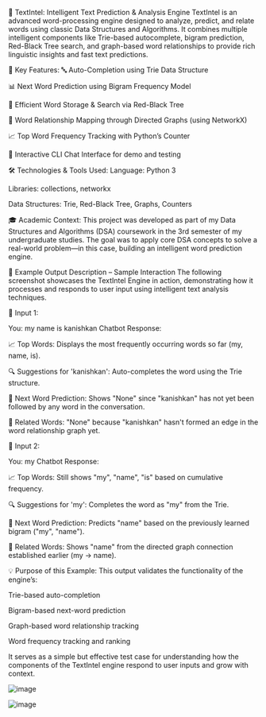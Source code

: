 🧠 TextIntel: Intelligent Text Prediction & Analysis Engine
TextIntel is an advanced word-processing engine designed to analyze, predict, and relate words using classic Data Structures and Algorithms. It combines multiple intelligent components like Trie-based autocomplete, bigram prediction, Red-Black Tree search, and graph-based word relationships to provide rich linguistic insights and fast text predictions.

📌 Key Features:
🔤 Auto-Completion using Trie Data Structure

📊 Next Word Prediction using Bigram Frequency Model

🌳 Efficient Word Storage & Search via Red-Black Tree

🔗 Word Relationship Mapping through Directed Graphs (using NetworkX)

📈 Top Word Frequency Tracking with Python’s Counter

💬 Interactive CLI Chat Interface for demo and testing

🛠️ Technologies & Tools Used:
Language: Python 3

Libraries: collections, networkx

Data Structures: Trie, Red-Black Tree, Graphs, Counters

🎓 Academic Context:
This project was developed as part of my Data Structures and Algorithms (DSA) coursework in the 3rd semester of my undergraduate studies. The goal was to apply core DSA concepts to solve a real-world problem—in this case, building an intelligent word prediction engine.



🧪 Example Output Description – Sample Interaction
The following screenshot showcases the TextIntel Engine in action, demonstrating how it processes and responds to user input using intelligent text analysis techniques.

🔹 Input 1:

You: my name is kanishkan
Chatbot Response:

📈 Top Words: Displays the most frequently occurring words so far (my, name, is).

🔍 Suggestions for 'kanishkan': Auto-completes the word using the Trie structure.

📝 Next Word Prediction: Shows "None" since "kanishkan" has not yet been followed by any word in the conversation.

🔗 Related Words: "None" because "kanishkan" hasn't formed an edge in the word relationship graph yet.

🔹 Input 2:


You: my
Chatbot Response:

📈 Top Words: Still shows "my", "name", "is" based on cumulative frequency.

🔍 Suggestions for 'my': Completes the word as "my" from the Trie.

📝 Next Word Prediction: Predicts "name" based on the previously learned bigram ("my", "name").

🔗 Related Words: Shows "name" from the directed graph connection established earlier (my → name).

💡 Purpose of this Example:
This output validates the functionality of the engine’s:

Trie-based auto-completion

Bigram-based next-word prediction

Graph-based word relationship tracking

Word frequency tracking and ranking

It serves as a simple but effective test case for understanding how the components of the TextIntel engine respond to user inputs and grow with context.


![image](https://github.com/user-attachments/assets/309097b9-4fce-4ae0-80b8-c479208de237)

![image](https://github.com/user-attachments/assets/67d2f505-e45a-4b7a-9642-263ef178980a)

